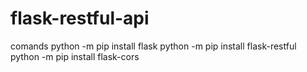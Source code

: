 # flask-restful-api

comands
python -m pip install flask
python -m pip install flask-restful
python -m pip install flask-cors

